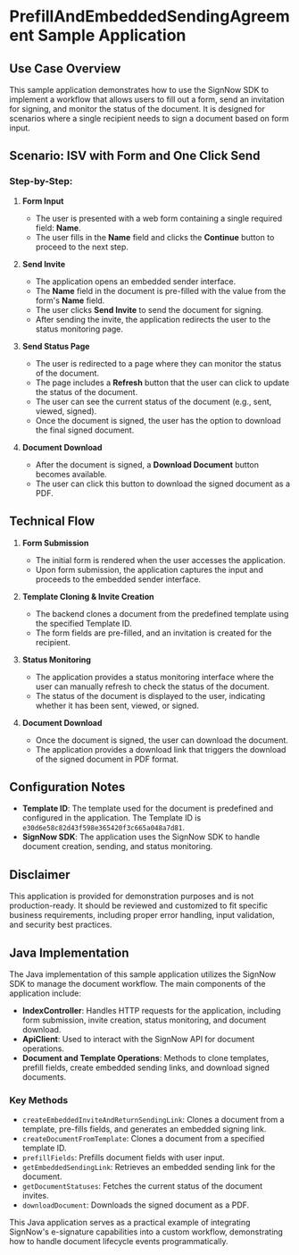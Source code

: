 # PrefillAndEmbeddedSendingAgreement Sample Application

## Use Case Overview

This sample application demonstrates how to use the SignNow SDK to implement a workflow that allows users to fill out a form, send an invitation for signing, and monitor the status of the document. It is designed for scenarios where a single recipient needs to sign a document based on form input.

## Scenario: ISV with Form and One Click Send

### Step-by-Step:

1. **Form Input**
    - The user is presented with a web form containing a single required field: **Name**.
    - The user fills in the **Name** field and clicks the **Continue** button to proceed to the next step.

2. **Send Invite**
    - The application opens an embedded sender interface.
    - The **Name** field in the document is pre-filled with the value from the form's **Name** field.
    - The user clicks **Send Invite** to send the document for signing.
    - After sending the invite, the application redirects the user to the status monitoring page.

3. **Send Status Page**
    - The user is redirected to a page where they can monitor the status of the document.
    - The page includes a **Refresh** button that the user can click to update the status of the document.
    - The user can see the current status of the document (e.g., sent, viewed, signed).
    - Once the document is signed, the user has the option to download the final signed document.

4. **Document Download**
    - After the document is signed, a **Download Document** button becomes available.
    - The user can click this button to download the signed document as a PDF.

## Technical Flow

1. **Form Submission**
    - The initial form is rendered when the user accesses the application.
    - Upon form submission, the application captures the input and proceeds to the embedded sender interface.

2. **Template Cloning & Invite Creation**
    - The backend clones a document from the predefined template using the specified Template ID.
    - The form fields are pre-filled, and an invitation is created for the recipient.

3. **Status Monitoring**
    - The application provides a status monitoring interface where the user can manually refresh to check the status of the document.
    - The status of the document is displayed to the user, indicating whether it has been sent, viewed, or signed.

4. **Document Download**
    - Once the document is signed, the user can download the document.
    - The application provides a download link that triggers the download of the signed document in PDF format.

## Configuration Notes

- **Template ID**: The template used for the document is predefined and configured in the application. The Template ID is `e30d6e58c82d43f598e365420f3c665a048a7d81`.
- **SignNow SDK**: The application uses the SignNow SDK to handle document creation, sending, and status monitoring.

## Disclaimer

This application is provided for demonstration purposes and is not production-ready. It should be reviewed and customized to fit specific business requirements, including proper error handling, input validation, and security best practices.

## Java Implementation

The Java implementation of this sample application utilizes the SignNow SDK to manage the document workflow. The main components of the application include:

- **IndexController**: Handles HTTP requests for the application, including form submission, invite creation, status monitoring, and document download.
- **ApiClient**: Used to interact with the SignNow API for document operations.
- **Document and Template Operations**: Methods to clone templates, prefill fields, create embedded sending links, and download signed documents.

### Key Methods

- `createEmbeddedInviteAndReturnSendingLink`: Clones a document from a template, pre-fills fields, and generates an embedded signing link.
- `createDocumentFromTemplate`: Clones a document from a specified template ID.
- `prefillFields`: Prefills document fields with user input.
- `getEmbeddedSendingLink`: Retrieves an embedded sending link for the document.
- `getDocumentStatuses`: Fetches the current status of the document invites.
- `downloadDocument`: Downloads the signed document as a PDF.

This Java application serves as a practical example of integrating SignNow's e-signature capabilities into a custom workflow, demonstrating how to handle document lifecycle events programmatically.
